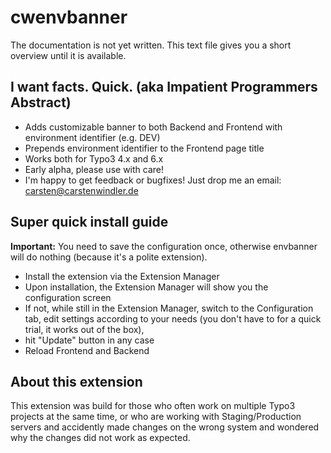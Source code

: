 cwenvbanner
===

The documentation is not yet written. This text file gives you a short overview until it is available.

I want facts. Quick. (aka Impatient Programmers Abstract)
---

* Adds customizable banner to both Backend and Frontend with environment identifier (e.g. DEV)
* Prepends environment identifier to the Frontend page title
* Works both for Typo3 4.x and 6.x
* Early alpha, please use with care!
* I'm happy to get feedback or bugfixes! Just drop me an email: carsten@carstenwindler.de

Super quick install guide
---
**Important:** You need to save the configuration once, otherwise envbanner will do nothing (because it's a polite extension).

* Install the extension via the Extension Manager
* Upon installation, the Extension Manager will show you the configuration screen
* If not, while still in the Extension Manager, switch to the Configuration tab, edit settings according to your needs (you don't have to for a quick trial, it works out of the box),
* hit "Update" button in any case
* Reload Frontend and Backend

About this extension
---
This extension was build for those who often work on multiple Typo3 projects at the same time, or who are working with Staging/Production servers and accidently made changes on the wrong system and wondered why the changes did not work as expected.

